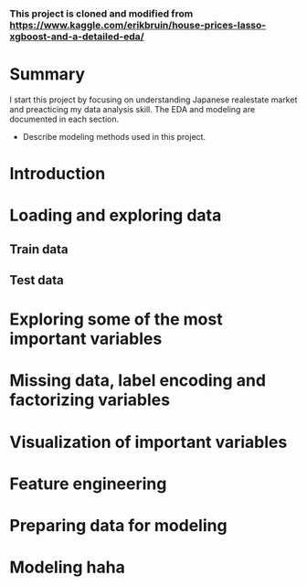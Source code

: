 ### This project is cloned and modified from https://www.kaggle.com/erikbruin/house-prices-lasso-xgboost-and-a-detailed-eda/

# Summary
I start this project by focusing on understanding Japanese realestate market and preacticing my data analysis skill. The EDA and modeling are documented in each section.

* Describe modeling methods used in this project.

# Introduction
# Loading and exploring data

## Train data
## Test data

# Exploring some of the most important variables
# Missing data, label encoding and factorizing variables
# Visualization of important variables
# Feature engineering
# Preparing data for modeling
# Modeling haha